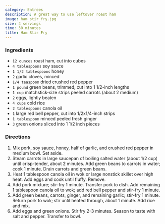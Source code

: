 ```yaml
---
category: Entrees
description: A great way to use leftover roast ham
image: ham_stir_fry.jpg
size: 4 servings
time: 30 minutes
title: Ham Stir Fry
---
```


### Ingredients

* `12 ounces` roast ham, cut into cubes
* `4 tablespoons` soy sauce
* `1 1/2 tablespoons` honey
* `2` garlic cloves, minced
* `1/4 teaspoon` dried crushed red pepper
* `1 pound` green beans, trimmed, cut into 1 1/2-inch lengths
* `1 cup` matchstick-size strips peeled carrots (about 2 medium)
* `2` eggs, lightly beaten
* `4 cups` cold rice
* `2 tablespoons` canola oil
* `1` large red bell pepper, cut into 1/2x1/4-inch strips
* `1 tablespoon` minced peeled fresh ginger
* `3` green onions sliced into 1 1/2 inch pieces

### Directions

1. Mix pork, soy sauce, honey, half of garlic, and crushed red pepper in medium bowl. Set aside.
2. Steam carrots in large saucepan of boiling salted water (about 1/2 cup) until crisp-tender, about 2 minutes. Add green beans to carrots in water; cook 1 minute. Drain carrots and green beans.
3. Heat 1 tablespoon canola oil in wok or large nonstick skillet over high heat. Add eggs and cook until fluffy. Remove.
4. Add pork mixture; stir-fry 1 minute. Transfer pork to dish. Add remaining 1 tablespoon canola oil to wok; add red bell pepper and stir-fry 1 minute.
5. Add green beans, carrots, ginger, and remaining garlic; stir-fry 1 minute. Return pork to wok; stir until heated through, about 1 minute. Add rice and mix.
6. Add eggs and green onions. Stir fry 2-3 minutes. Season to taste with salt and pepper. Transfer to bowl.